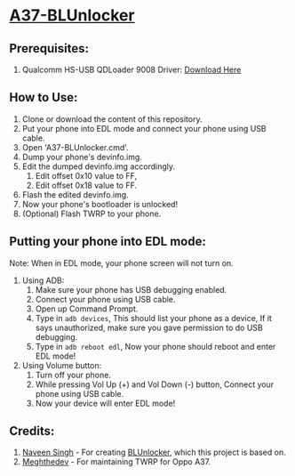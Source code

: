 # [A37-BLUnlocker](https://github.com/Andri-K/A37-BLUnlocker "A37-BLUnlocker")
## Prerequisites:
1. Qualcomm HS-USB QDLoader 9008 Driver: [Download Here](https://qdloader9008.com/ "Download Here")
## How to Use:
1. Clone or download the content of this repository.
2. Put your phone into EDL mode and connect your phone using USB cable.
3. Open 'A37-BLUnlocker.cmd'.
4. Dump your phone's devinfo.img.
5. Edit the dumped devinfo.img accordingly.
	1. Edit offset 0x10 value to FF,
	2. Edit offset 0x18 value to FF.
6. Flash the edited devinfo.img.
7. Now your phone's bootloader is unlocked!
8. (Optional) Flash TWRP to your phone.
## Putting your phone into EDL mode:
Note: When in EDL mode, your phone screen will not turn on.
1. Using ADB:
	1. Make sure your phone has USB debugging enabled.
	2. Connect your phone using USB cable.
	3. Open up Command Prompt.
	4. Type in `adb devices`, This should list your phone as a device, If it says unauthorized, make sure you gave permission to do USB debugging.
	5. Type in `adb reboot edl`, Now your phone should reboot and enter EDL mode!
2. Using Volume button:
	1. Turn off your phone.
	2. While pressing Vol Up (+) and Vol Down (-) button, Connect your phone using USB cable.
	3. Now your device will enter EDL mode!
	
## Credits:
1. [Naveen Singh](https://github.com/naveensingh "Naveen Singh's Github profile") - For creating [BLUnlocker](https://github.com/naveensingh/BLUnlocker "BLUnlocker"), which this project is based on.
2. [Meghthedev](https://github.com/Meghthedev "Meghthedev's Github profile") - For maintaining TWRP for Oppo A37.
